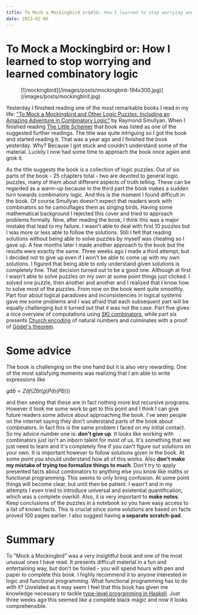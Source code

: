 ```yaml
---
title: To Mock a Mockingbird or&#58; How I learned to stop worrying and learned combinatory logic
date: 2013-02-06
---
```


To Mock a Mockingbird or: How I learned to stop worrying and learned combinatory logic
======================================================================================

<div class="thumbnail">
<figure>
[![mockingbird](/images/posts/mockingbird-194x300.jpg)](/images/posts/mockingbird.jpg)
</figure>
</div>

Yesterday I finished reading one of the most remarkable books I read in my life:
["To Mock a Mockingbird and Other Logic Puzzles: Including an Amazing Adventure
in Combinatory Logic"](http://en.wikipedia.org/wiki/To_Mock_a_Mockingbird) by
Raymond Smullyan. When I finished reading [The Little
Schemer](/posts/2013-01-08-the-little-schemer-book-review.html) that book was
listed as one of the suggested further readings. The title was quite intriguing
so I got the book and started reading it. That was a year ago and I finished the
book yesterday. Why? Because I got stuck and couldn't understand some of the
material. Luckily I now had some time to approach the book once again and grok
it.

As the title suggests the book is a collection of logic puzzles. Out of six
parts of the book - 25 chapters total - two are devoted to general logic
puzzles, many of them about different aspects of truth telling. These can be
regarded as a warm-up because in the third part the book makes a sudden turn
towards combinatory logic. And this is the moment I found difficult in the book.
Of course Smullyan doesn't expect that readers work with combinators so he
camouflages them as singing birds. Having some mathematical background I
rejected this cover and tried to approach problems formally. Now, after reading
the book, I think this was a major mistake that lead to my failure. I wasn't
able to deal with first 10 puzzles but I was more or less able to follow the
solutions.  Still I felt that reading solutions without being able to solve
puzzles by myself was cheating so I gave up. A few months later I made another
approach to the book but the results were exactly the same. Three weeks ago I
made a third attempt, but I decided not to give up even if I won't be able to
come up with my own solutions. I figured that being able to only understand
given solutions is completely fine. That decision turned out to be a good one.
Although at first I wasn't able to solve puzzles on my own at some point things
just clicked. I solved one puzzle, then another and another and I realized that
I know how to solve most of the puzzles. From now on the book went quite
smoothly. Part four about logical paradoxes and inconsistencies in logical
systems gave me some problems and I was afraid that each subsequent part will be
equally challenging but it turned out that it was not the case. Part five gives
a nice overview of computations using [SKI
combinators](http://en.wikipedia.org/wiki/SKI_combinator_calculus), while part
six presents [Church encoding](http://en.wikipedia.org/wiki/Church_encoding) of
natural numbers and culminates with a proof of [Gödel's
theorem](http://en.wikipedia.org/wiki/G%C3%B6del%27s_incompleteness_theorems).

Some advice
===========

The book is challenging on the one hand but it is also very rewarding. One of
the most satisfying moments was realizing that I am able to write expressions
like

$g\tilde{a}\tilde{b} = Z\tilde{a}f(Z\tilde{b}t(g(P\tilde{a})(P\tilde{b})))$

and then seeing that these are in fact nothing more but recursive programs.
However it took me some work to get to this point and I think I can give future
readers some advice about approaching the book. I've seen people on the internet
saying they don't understand parts of the book about combinators. In fact this
is the same problem I faced on my initial contact. So my advice number one is:
**don't give up**. It looks like working with combinators just isn't an inborn
talent for most of us. It's something that we just need to learn and it's
completely fine if you can't figure out solutions on your own.  It is important
however to follow solutions given in the book. At some point you should
understand how all of this works. Also **don't make my mistake of trying too
formalize things to much**. Don't try to apply presented facts about combinators
to anything else you know like maths or functional programming. This seems to
only bring confusion. At some point things will become clear, but until then be
patient. I wasn't and in my attempts I even tried to introduce universal and
existential quantification, which was a complete overkill. Also, it is very
important to **make notes**. Keep conclusions of the puzzles in a notebook so
you have easy access to a list of known facts. This is crucial since some
solutions are based on facts proved 100 pages earlier. I also suggest having **a
separate scratch-pad**.

Summary
=======

To "Mock a Mockingbrd" was a very insightful book and one of the most unusual
ones I have read. It presents difficult material in a fun and entertaining way,
but don't be fooled - you will spend hours with pen and paper to complete this
book. I highly recommend it to anyone interested in logic and functional
programming. What functional programming has to do with it? Unrelated as it may
seem I feel that this book has given me knowledge necessary to tackle
[type-level programming in
Haskell](http://www.haskell.org/haskellwiki/Type_arithmetic). Just three weeks
ago this seemed like a complete black magic and now it looks comprehensible.

